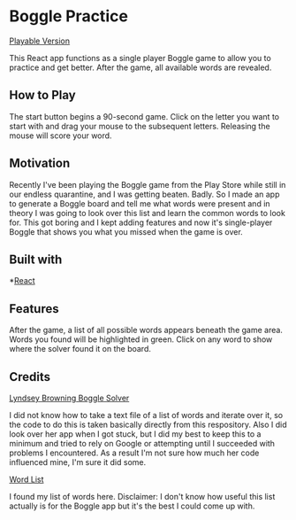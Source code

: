 # Boggle Practice

[Playable Version](https://dustinjray.github.io/boggle-solver)

This React app functions as a single player Boggle game to allow you to practice and get better. After the game, all available words are revealed.

## How to Play

The start button begins a 90-second game. Click on the letter you want to start with and drag your mouse to the subsequent letters. Releasing the mouse will score your word.

## Motivation

Recently I've been playing the Boggle game from the Play Store while still in our endless quarantine, and I was getting beaten. Badly. So I made an app to generate a Boggle board and tell me what words were present and in theory I was going to look over this list and learn the common words to look for. This got boring and I kept adding features and now it's single-player Boggle that shows you what you missed when the game is over.

## Built with

*[React](https://www.reactjs.org)

## Features

After the game, a list of all possible words appears beneath the game area. Words you found will be highlighted in green. Click on any word to show where the solver found it on the board.

## Credits

[Lyndsey Browning Boggle Solver](https://github.com/lyndseybrowning/boggle-solver)

I did not know how to take a text file of a list of words and iterate over it, so the code to do this is taken basically directly from this respository. Also I did look over her app when I got stuck, but I did my best to keep this to a minimum and tried to rely on Google or attempting until I succeeded with problems I encountered. As a result I'm not sure how much her code influenced mine, I'm sure it did some. 

[Word List](http://www.gwicks.net/dictionaries.htm)

I found my list of words here. Disclaimer: I don't know how useful this list actually is for the Boggle app but it's the best I could come up with.
